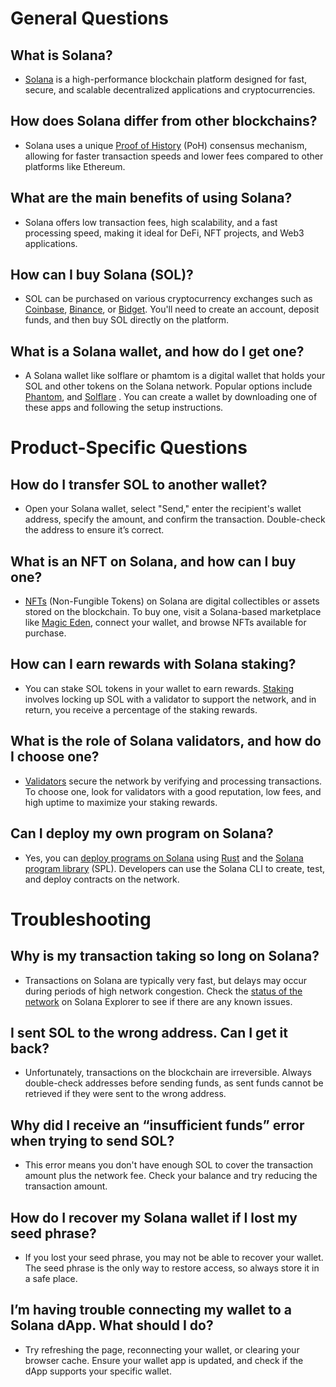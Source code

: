 # General Questions

## What is Solana?

- [Solana](https://solana.com/) is a high-performance blockchain platform designed for fast, secure, and scalable decentralized applications and cryptocurrencies.

## How does Solana differ from other blockchains?

- Solana uses a unique [Proof of History](https://solana.com/news/proof-of-history) (PoH) consensus mechanism, allowing for faster transaction speeds and lower fees compared to other platforms like Ethereum.

## What are the main benefits of using Solana?

- Solana offers low transaction fees, high scalability, and a fast processing speed, making it ideal for DeFi, NFT projects, and Web3 applications.

## How can I buy Solana (SOL)?

- SOL can be purchased on various cryptocurrency exchanges such as [Coinbase](https://www.coinbase.com/), [Binance](https://www.binance.com/en), or [Bidget](https://www.bitget.com/). You'll need to create an account, deposit funds, and then buy SOL directly on the platform.

## What is a Solana wallet, and how do I get one?

- A Solana wallet like solflare or phamtom is a digital wallet that holds your SOL and other tokens on the Solana network. Popular options include [Phantom](https://phantom.app/), and [Solflare](https://solflare.com/) . You can create a wallet by downloading one of these apps and following the setup instructions.

# Product-Specific Questions

## How do I transfer SOL to another wallet?

- Open your Solana wallet, select "Send," enter the recipient's wallet address, specify the amount, and confirm the transaction. Double-check the address to ensure it’s correct.

## What is an NFT on Solana, and how can I buy one?

- [NFTs](https://www.investopedia.com/non-fungible-tokens-nft-5115211) (Non-Fungible Tokens) on Solana are digital collectibles or assets stored on the blockchain. To buy one, visit a Solana-based marketplace like [Magic Eden](https://magiceden.io/), connect your wallet, and browse NFTs available for purchase.

## How can I earn rewards with Solana staking?

- You can stake SOL tokens in your wallet to earn rewards. [Staking](https://www.coinbase.com/learn/crypto-basics/what-is-staking) involves locking up SOL with a validator to support the network, and in return, you receive a percentage of the staking rewards.

## What is the role of Solana validators, and how do I choose one?

- [Validators](https://figment.io/insights/crypto-staking-validator/) secure the network by verifying and processing transactions. To choose one, look for validators with a good reputation, low fees, and high uptime to maximize your staking rewards.

## Can I deploy my own program on Solana?

- Yes, you can [deploy programs on Solana](https://solana.com/docs/intro/quick-start/deploying-programs) using [Rust](https://solana.com/docs/programs/lang-rust) and the [Solana program library](https://spl.solana.com/token) (SPL). Developers can use the Solana CLI to create, test, and deploy contracts on the network.

# Troubleshooting

## Why is my transaction taking so long on Solana?

- Transactions on Solana are typically very fast, but delays may occur during periods of high network congestion. Check the [status of the network](https://status.solana.com/) on Solana Explorer to see if there are any known issues.

## I sent SOL to the wrong address. Can I get it back?

- Unfortunately, transactions on the blockchain are irreversible. Always double-check addresses before sending funds, as sent funds cannot be retrieved if they were sent to the wrong address.

## Why did I receive an “insufficient funds” error when trying to send SOL?

- This error means you don't have enough SOL to cover the transaction amount plus the network fee. Check your balance and try reducing the transaction amount.

## How do I recover my Solana wallet if I lost my seed phrase?

- If you lost your seed phrase, you may not be able to recover your wallet. The seed phrase is the only way to restore access, so always store it in a safe place.

## I’m having trouble connecting my wallet to a Solana dApp. What should I do?

- Try refreshing the page, reconnecting your wallet, or clearing your browser cache. Ensure your wallet app is updated, and check if the dApp supports your specific wallet.
